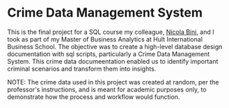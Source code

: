 # Crime Data Management System

This is the final project for a SQL course my colleague, [Nicola Bini](https://github.com/Nicola-Bini), and I took as part of my Master of Business Analytics at Hult International Business School. The objective was to create a high-level database design documentation with sql scripts, particularly a Crime Data Management System. This crime data documeentation enabled us to identify important criminal scenarios and transform them into insights. 

NOTE: The crime data used in this project was created at random, per the professor's instructions, and is meant for academic purposes only, to demonstrate how the process and workflow would function.
